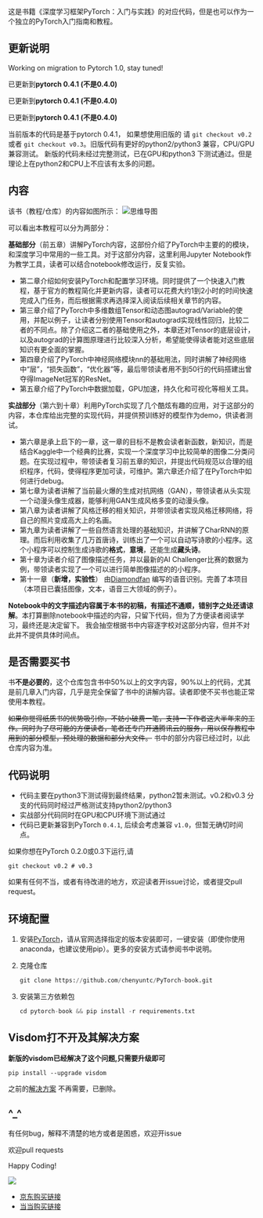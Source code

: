 这是书籍《深度学习框架PyTorch：入门与实践》的对应代码，但是也可以作为一个独立的PyTorch入门指南和教程。

## 更新说明
Working on migration to Pytorch 1.0, stay tuned!


已更新到**pytorch 0.4.1 (不是0.4.0)**

已更新到**pytorch 0.4.1 (不是0.4.0)**

已更新到**pytorch 0.4.1 (不是0.4.0)**

当前版本的代码是基于pytorch 0.4.1， 如果想使用旧版的 请 `git checkout v0.2` 或者 `git checkout v0.3`。旧版代码有更好的python2/python3 兼容，CPU/GPU兼容测试。 新版的代码未经过完整测试，已在GPU和python3 下测试通过。但是理论上在python2和CPU上不应该有太多的问题。

## 内容

该书（教程/仓库）的内容如图所示：
![思维导图](http://7zh43r.com2.z0.glb.clouddn.com/del/mindmap.png)

可以看出本教程可以分为两部分：

**基础部分**（前五章）讲解PyTorch内容，这部份介绍了PyTorch中主要的的模块，和深度学习中常用的一些工具。对于这部分内容，这里利用Jupyter Notebook作为教学工具，读者可以结合notebook修改运行，反复实验。

- 第二章介绍如何安装PyTorch和配置学习环境。同时提供了一个快速入门教程，基于官方的教程简化并更新内容，读者可以花费大约1到2小时的时间快速完成入门任务，而后根据需求再选择深入阅读后续相关章节的内容。
- 第三章介绍了PyTorch中多维数组Tensor和动态图autograd/Variable的使用，并配以例子，让读者分别使用Tensor和autograd实现线性回归，比较二者的不同点。除了介绍这二者的基础使用之外，本章还对Tensor的底层设计，以及autograd的计算图原理进行比较深入分析，希望能使得读者能对这些底层知识有更全面的掌握。
- 第四章介绍了PyTorch中神经网络模块nn的基础用法，同时讲解了神经网络中“层”，“损失函数”，“优化器”等，最后带领读者用不到50行的代码搭建出曾夺得ImageNet冠军的ResNet。
- 第五章介绍了PyTorch中数据加载，GPU加速，持久化和可视化等相关工具。

**实战部分**（第六到十章）利用PyTorch实现了几个酷炫有趣的应用，对于这部分的内容，本仓库给出完整的实现代码，并提供预训练好的模型作为demo，供读者测试。

- 第六章是承上启下的一章，这一章的目标不是教会读者新函数，新知识，而是结合Kaggle中一个经典的比赛，实现一个深度学习中比较简单的图像二分类问题。在实现过程中，带领读者复习前五章的知识，并提出代码规范以合理的组织程序，代码，使得程序更加可读，可维护。第六章还介绍了在PyTorch中如何进行debug。
- 第七章为读者讲解了当前最火爆的生成对抗网络（GAN），带领读者从头实现一个动漫头像生成器，能够利用GAN生成风格多变的动漫头像。
- 第八章为读者讲解了风格迁移的相关知识，并带领读者实现风格迁移网络，将自己的照片变成高大上的名画。
- 第九章为读者讲解了一些自然语言处理的基础知识，并讲解了CharRNN的原理。而后利用收集了几万首唐诗，训练出了一个可以自动写诗歌的小程序。这个小程序可以控制生成诗歌的**格式**，**意境**，还能生成**藏头诗**。
- 第十章为读者介绍了图像描述任务，并以最新的AI Challenger比赛的数据为例，带领读者实现了一个可以进行简单图像描述的的小程序。
- 第十一章（**新增，实验性**） 由[Diamondfan](https://github.com/Diamondfan) 编写的语音识别。完善了本项目（本项目已囊括图像，文本，语音三大领域的例子）。


 **Notebook中的文字描述内容属于本书的初稿，有描述不通顺，错别字之处还请谅解**。本打算删除notebook中描述的内容，只留下代码，但为了方便读者阅读学习，最终还是决定留下。 我会抽空根据书中内容逐字校对这部分内容，但并不对此并不提供具体时间点。

## 是否需要买书

书**不是必要的**，这个仓库包含书中50%以上的文字内容，90%以上的代码，尤其是前几章入门内容，几乎是完全保留了书中的讲解内容。读者即使不买书也能正常使用本教程。

~~如果你觉得纸质书的优势吸引你，不妨小破费一笔，支持一下作者这大半年来的工作。同时为了尽可能的方便读者，笔者还专门开通腾讯云的服务，用以保存教程中用到的部分模型，预处理的数据和部分大文件。~~
书中的部分内容已经过时，以此仓库内容为准。

## 代码说明

- 代码主要在python3下测试得到最终结果，python2暂未测试。v0.2和v0.3 分支的代码同时经过严格测试支持python2/python3
- 实战部分代码同时在GPU和CPU环境下测试通过
- 代码已更新兼容到PyTorch `0.4.1`, 后续会考虑兼容 `v1.0`，但暂无确切时间点。

如果你想在PyTorch 0.2.0或0.3下运行,请 
```
git checkout v0.2 # v0.3
```

如果有任何不当，或者有待改进的地方，欢迎读者开issue讨论，或者提交pull request。

## 环境配置

1. 安装[PyTorch](http://pytorch.org)，请从官网选择指定的版本安装即可，一键安装（即使你使用anaconda，也建议使用pip）。更多的安装方式请参阅书中说明。

2. 克隆仓库

   ```python
   git clone https://github.com/chenyuntc/PyTorch-book.git
   ```

3. 安装第三方依赖包

   ```python
   cd pytorch-book && pip install -r requirements.txt
   ```

## Visdom打不开及其解决方案
**新版的visdom已经解决了这个问题,只需要升级即可**
```
pip install --upgrade visdom
```
之前的[解决方案](https://github.com/chenyuntc/pytorch-book/blob/2c8366137b691aaa8fbeeea478cc1611c09e15f5/README.md#visdom%E6%89%93%E4%B8%8D%E5%BC%80%E5%8F%8A%E5%85%B6%E8%A7%A3%E5%86%B3%E6%96%B9%E6%A1%88) 不再需要，已删除。

## ^_^

有任何bug，解释不清楚的地方或者是困惑，欢迎开issue

欢迎pull requests

Happy Coding!

![](http://img14.360buyimg.com/n1/jfs/t13339/32/2463730198/217483/e8148c6b/5a41277dNbd1470c1.jpg)

- [京东购买链接](https://search.jd.com/Search?keyword=pytorch%20入门与实践&enc=utf-8&wq=pytorch%20入门与实践&pvid=8b0d91d7108845ad8cbaf596326f3eb3)
- [当当购买链接](http://search.dangdang.com/?key=pytorch%20%C8%EB%C3%C5%D3%EB%CA%B5%BC%F9&act=input)
